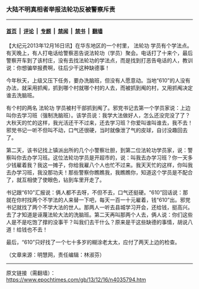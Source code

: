 ### 大陆不明真相者举报法轮功反被警察斥责

---

#### [首页](../../../..?n4035794) &nbsp;|&nbsp; [评论](../../../../../epoch-comment?n4035794) &nbsp;|&nbsp; [专题](../../../../../epoch-special?n4035794) &nbsp;|&nbsp; [禁闻](../../../../../epoch-news?n4035794) &nbsp;|&nbsp; [禁书](../../../../../books?n4035794) &nbsp;|&nbsp; [翻墙](https://github.com/gfw-breaker/nogfw/blob/master/README.md?n4035794)


<div class="post_content" id="artbody" itemprop="articleBody">
 <!-- article content begin -->
 <p>
  【大纪元2013年12月16日讯】在华东地区的一个村里，
  <ok href="https://www.epochtimes.com/gb/tag/%E6%B3%95%E8%BD%AE%E5%8A%9F.html">
   法轮功
  </ok>
  学员有个学法点。有天晚上，有人打电话给警察恶告说法轮功（学员）聚会。电话打了十来个，最后警察开车到了该村庄，没有去找法轮功的学法点，而是找到打恶告电话的人，教训说：你想骗举报费啊，往后少干这种缺德事！
 </p>
 <p>
  今年秋天，上级又压下任务，要办洗脑班，但没有人愿意动。当地“610”的人没有办法，就采用抓阄，抓到哪个村就哪个村的人去，而被抓到阄的村，又用抓阄决定谁去洗脑班。
 </p>
 <p>
  有个村的两名
  <ok href="https://www.epochtimes.com/gb/tag/%E6%B3%95%E8%BD%AE%E5%8A%9F.html">
   法轮功
  </ok>
  学员被村干部抓到阄了。邪党书记去第一个学员家说：上边叫你去学习班（强制洗脑班）。该学员说：我学大法做好人，怎么还没完没了了？大秋天的忙的这样，我光活还干不过来，还去学习班？你爱叫谁叫谁去，我不去！邪党书记一听不但叫不动，口气还很硬，当时就像泄了气的皮球，自讨没趣回去了。
 </p>
 <p>
  第二天，该书记找上镇派出所的几个小警察壮胆，到第二位法轮功学员家，说：警察叫你去办学习班。这位法轮功学员是开超市的，说：叫我去办学习班？你一天多少钱雇着我？我这一摊子，你给我雇八个人也忙不过来。我天天忙的这样，你叫我去办学习班，我没那功夫！那些警察你瞧瞧我，我瞧瞧你，知道这个学员是不配合了，就互相使了使眼色，钻到车里开走了。
 </p>
 <p>
  书记跟“610”汇报说：俩人都不去呀，不但不去，口气还挺硬。“610”回话说：那就在你村找两个不学法的人来替一下吧，每天一百一十元雇着，钱“610”出。邪党书记就找了两个不学大法的世人。那两人一听去县城学习开会，还给钱，挺高兴。去了才知道是诬蔑法轮大法的洗脑班。第二天再叫那两个人去，俩人说：你们这些人是不是吃饱了撑的没事干？叫我们去干什么？原来是干这些缺德的事情，胡说八道！给钱也不去！
 </p>
 <p>
  最后，“610”只好找了一个七十多岁的糊涂老太太，应付了两天上边的检查。
 </p>
 <p>
  （文章来源：明慧网，责任编辑：林淑芬）
 </p>
 <!-- article content end -->
 <div id="below_article_ad">
 </div>
</div>


---

原文链接（需翻墙）：https://www.epochtimes.com/gb/13/12/16/n4035794.htm